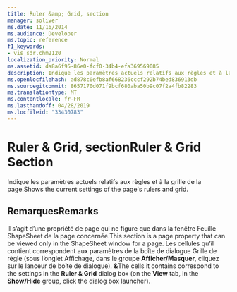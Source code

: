 ```yaml
---
title: Ruler &amp; Grid, section
manager: soliver
ms.date: 11/16/2014
ms.audience: Developer
ms.topic: reference
f1_keywords:
- vis_sdr.chm2120
localization_priority: Normal
ms.assetid: da8a6f95-86e0-fcf0-34b4-efa369569085
description: Indique les paramètres actuels relatifs aux règles et à la grille de la page.
ms.openlocfilehash: ad878c0efb8af668236cccf292b74bed836913db
ms.sourcegitcommit: 8657170d071f9bcf680aba50b9c07f2a4fb82283
ms.translationtype: MT
ms.contentlocale: fr-FR
ms.lasthandoff: 04/28/2019
ms.locfileid: "33430783"
---
```

# <a name="ruler-amp-grid-section"></a><span data-ttu-id="cf19f-103">Ruler &amp; Grid, section</span><span class="sxs-lookup"><span data-stu-id="cf19f-103">Ruler &amp; Grid Section</span></span>

<span data-ttu-id="cf19f-104">Indique les paramètres actuels relatifs aux règles et à la grille de la page.</span><span class="sxs-lookup"><span data-stu-id="cf19f-104">Shows the current settings of the page's rulers and grid.</span></span>
  
## <a name="remarks"></a><span data-ttu-id="cf19f-105">Remarques</span><span class="sxs-lookup"><span data-stu-id="cf19f-105">Remarks</span></span>

<span data-ttu-id="cf19f-106">Il s’agit d’une propriété de page qui ne figure que dans la fenêtre Feuille ShapeSheet de la page concernée.</span><span class="sxs-lookup"><span data-stu-id="cf19f-106">This section is a page property that can be viewed only in the ShapeSheet window for a page.</span></span> <span data-ttu-id="cf19f-107">Les cellules qu’il contient correspondent aux paramètres de  la boîte de dialogue Grille de règle (sous l’onglet Affichage, dans le groupe **Afficher/Masquer,** cliquez sur le lanceur de boîte de dialogue). **&amp;**</span><span class="sxs-lookup"><span data-stu-id="cf19f-107">The cells it contains correspond to the settings in the **Ruler &amp; Grid** dialog box (on the **View** tab, in the **Show/Hide** group, click the dialog box launcher).</span></span> 
  

